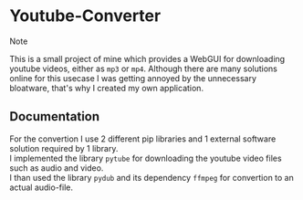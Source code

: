 # Youtube-Converter

> [!NOTE]
>
> This is a small project of mine which provides a WebGUI for downloading youtube videos, either as `mp3` or `mp4`.
> Although there are many solutions online for this usecase I was getting annoyed by the unnecessary bloatware, that's why I created my own application.

## Documentation

For the convertion I use 2 different pip libraries and 1 external software solution required by 1 library. <br/>
I implemented the library `pytube` for downloading the youtube video files such as audio and video. <br/>
I than used the library `pydub` and its dependency `ffmpeg` for convertion to an actual audio-file.